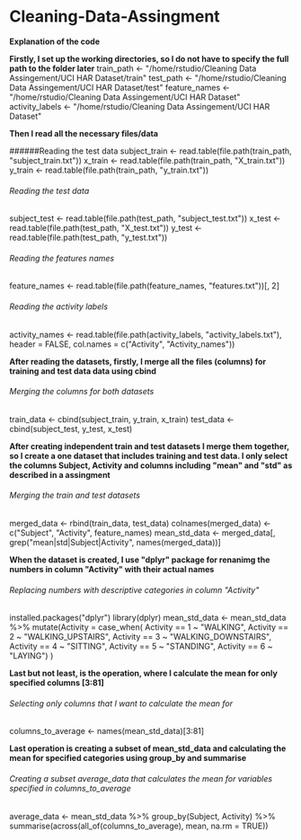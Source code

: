 # Cleaning-Data-Assingment
**Explanation of the code**


**Firstly, I set up the working directories, so I do not have to specify the full path to the folder later**
train_path <- "/home/rstudio/Cleaning Data Assingement/UCI HAR Dataset/train"
test_path <- "/home/rstudio/Cleaning Data Assingement/UCI HAR Dataset/test"
feature_names <- "/home/rstudio/Cleaning Data Assingement/UCI HAR Dataset"
activity_labels <- "/home/rstudio/Cleaning Data Assingement/UCI HAR Dataset"

**Then I read all the necessary files/data**

######Reading the test data
subject_train <- read.table(file.path(train_path, "subject_train.txt"))
x_train <- read.table(file.path(train_path, "X_train.txt"))
y_train <- read.table(file.path(train_path, "y_train.txt"))

###### Reading the test data
subject_test <- read.table(file.path(test_path, "subject_test.txt"))
x_test <- read.table(file.path(test_path, "X_test.txt"))
y_test <- read.table(file.path(test_path, "y_test.txt"))

###### Reading the features names
feature_names <- read.table(file.path(feature_names, "features.txt"))[, 2]

###### Reading the activity labels
activity_names <- read.table(file.path(activity_labels, "activity_labels.txt"), header = FALSE, col.names = c("Activity", "Activity_names"))

**After reading the datasets, firstly, I merge all the files (columns) for training and test data data using cbind**

###### Merging the columns for both datasets
train_data <- cbind(subject_train, y_train, x_train)
test_data <- cbind(subject_test, y_test, x_test)

**After creating independent train and test datasets I merge them together, so I create a one dataset that includes training and test data. I only select the columns Subject, Activity and columns including "mean" and "std" as described in a assingment**

###### Merging the train and test datasets
merged_data <- rbind(train_data, test_data)
colnames(merged_data) <- c("Subject", "Activity", feature_names)
mean_std_data <- merged_data[, grep("mean|std|Subject|Activity", names(merged_data))]

**When the dataset is created, I use "dplyr" package for renanimg the numbers in column "Activity" with their actual names**

###### Replacing numbers with descriptive categories in column "Activity"
installed.packages("dplyr")
library(dplyr)
mean_std_data <- mean_std_data %>%
  mutate(Activity = case_when(
    Activity == 1 ~ "WALKING",
    Activity == 2 ~ "WALKING_UPSTAIRS",
    Activity == 3 ~ "WALKING_DOWNSTAIRS",
    Activity == 4 ~ "SITTING",
    Activity == 5 ~ "STANDING",
    Activity == 6 ~ "LAYING")
  )

**Last but not least, is the operation, where I calculate the mean for only specified columns [3:81]**

###### Selecting only columns that I want to calculate the mean for
columns_to_average <- names(mean_std_data)[3:81]

**Last operation is creating a subset of mean_std_data and calculating the mean for specified categories using group_by and summarise**

###### Creating a subset average_data that calculates the mean for variables specified in columns_to_average
average_data <- mean_std_data %>%
  group_by(Subject, Activity) %>%
  summarise(across(all_of(columns_to_average), mean, na.rm = TRUE))
